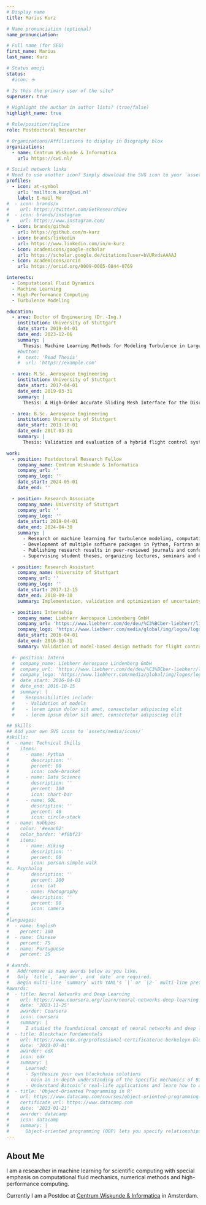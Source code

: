 ```yaml
---
# Display name
title: Marius Kurz

# Name pronunciation (optional)
name_pronunciation: 

# Full name (for SEO)
first_name: Marius
last_name: Kurz

# Status emoji
status:
  #icon: ☕️

# Is this the primary user of the site?
superuser: true

# Highlight the author in author lists? (true/false)
highlight_name: true

# Role/position/tagline
role: Postdoctoral Researcher

# Organizations/Affiliations to display in Biography blox
organizations:
  - name: Centrum Wiskunde & Informatica
    url: https://cwi.nl/

# Social network links
# Need to use another icon? Simply download the SVG icon to your `assets/media/icons/` folder.
profiles:
  - icon: at-symbol
    url: 'mailto:m.kurz@cwi.nl'
    label: E-mail Me
#  - icon: brands/x
#    url: https://twitter.com/GetResearchDev
#  - icon: brands/instagram
#    url: https://www.instagram.com/
  - icon: brands/github
    url: https://github.com/m-kurz
  - icon: brands/linkedin
    url: https://www.linkedin.com/in/m-kurz
  - icon: academicons/google-scholar
    url: https://scholar.google.de/citations?user=bVURvdsAAAAJ
  - icon: academicons/orcid
    url: https://orcid.org/0009-0005-0844-0769

interests:
  - Computational Fluid Dynamics
  - Machine Learning
  - High-Performance Computing
  - Turbulence Modeling

education:
  - area: Doctor of Engineering (Dr.-Ing.)
    institution: University of Stuttgart
    date_start: 2019-04-01
    date_end: 2023-12-06
    summary: |
      Thesis: Machine Learning Methods for Modeling Turbulence in Large Eddy Simulations
    #button:
    #  text: 'Read Thesis'
    #  url: 'https://example.com'

  - area: M.Sc. Aerospace Engineering
    institution: University of Stuttgart
    date_start: 2017-04-01
    date_end: 2019-03-31
    summary: |
      Thesis: A High-Order Accurate Sliding Mesh Interface for the Discontinuous Galerkin Solver FLEXI

  - area: B.Sc. Aerospace Engineering
    institution: University of Stuttgart
    date_start: 2013-10-01
    date_end: 2017-03-31
    summary: |
      Thesis: Validation and evaluation of a hybrid flight control system with regard to the avoidance of force fight

work:
  - position: Postdoctoral Research Fellow
    company_name: Centrum Wiskunde & Informatica
    company_url: ''
    company_logo: ''
    date_start: 2024-05-01
    date_end: ''

  - position: Research Associate
    company_name: University of Stuttgart
    company_url: ''
    company_logo: ''
    date_start: 2019-04-01
    date_end: 2024-04-30
    summary: |
      - Research on machine learning for turbulence modeling, computational fluid dynamics and high-performance computing
      - Development of multiple software packages in Python, Fortran and C++
      - Publishing research results in peer-reviewed journals and conferences
      - Supervising student theses, organizing lectures, seminars and exams

  - position: Research Assistant
    company_name: University of Stuttgart
    company_url: ''
    company_logo: ''
    date_start: 2017-12-15
    date_end: 2018-09-30
    summary: Implementation, validation and optimization of uncertainty quantification methods in the flow solver FLEXI

  - position: Internship
    company_name: Liebherr Aerospace Lindenberg GmbH
    company_url: 'https://www.liebherr.com/de/deu/%C3%BCber-liebherr/liebherr-weltweit/deutschland/lindenberg/aerospace-lindenberg.html'
    company_logo: 'https://www.liebherr.com/media/global/img/logos/logo_ci_liebherr_fl.svg'
    date_start: 2016-04-01
    date_end: 2016-10-31
    summary: Validation of model-based design methods for flight controllers in MATLAB/Simulink

  #- position: Intern
  #  company_name: Liebherr Aerospace Lindenberg GmbH
  #  company_url: 'https://www.liebherr.com/de/deu/%C3%BCber-liebherr/liebherr-weltweit/deutschland/lindenberg/aerospace-lindenberg.html'
  #  company_logo: 'https://www.liebherr.com/media/global/img/logos/logo_ci_liebherr_fl.svg'
  #  date_start: 2016-04-01
  #  date_end: 2016-10-15
  #  summary: |
  #    Responsibilities include:
  #    - Validation of models 
  #    - lorem ipsum dolor sit amet, consectetur adipiscing elit
  #    - lorem ipsum dolor sit amet, consectetur adipiscing elit

## Skills
## Add your own SVG icons to `assets/media/icons/`
#skills:
#  - name: Technical Skills
#    items:
#      - name: Python
#        description: ''
#        percent: 80
#        icon: code-bracket
#      - name: Data Science
#        description: ''
#        percent: 100
#        icon: chart-bar
#      - name: SQL
#        description: ''
#        percent: 40
#        icon: circle-stack
#  - name: Hobbies
#    color: '#eeac02'
#    color_border: '#f0bf23'
#    items:
#      - name: Hiking
#        description: ''
#        percent: 60
#        icon: person-simple-walk
#c. Psycholog
#        description: ''
#        percent: 100
#        icon: cat
#      - name: Photography
#        description: ''
#        percent: 80
#        icon: camera
#
#languages:
#  - name: English
#    percent: 100
#  - name: Chinese
#    percent: 75
#  - name: Portuguese
#    percent: 25

# Awards.
#   Add/remove as many awards below as you like.
#   Only `title`, `awarder`, and `date` are required.
#   Begin multi-line `summary` with YAML's `|` or `|2-` multi-line prefix and indent 2 spaces below.
#awards:
#  - title: Neural Networks and Deep Learning
#    url: https://www.coursera.org/learn/neural-networks-deep-learning
#    date: '2023-11-25'
#    awarder: Coursera
#    icon: coursera
#    summary: |
#      I studied the foundational concept of neural networks and deep learning. By the end, I was familiar with the significant technological trends driving the rise of deep learning; build, train, and apply fully connected deep neural networks; implement efficient (vectorized) neural networks; identify key parameters in a neural network’s architecture; and apply deep learning to your own applications.
#  - title: Blockchain Fundamentals
#    url: https://www.edx.org/professional-certificate/uc-berkeleyx-blockchain-fundamentals
#    date: '2023-07-01'
#    awarder: edX
#    icon: edx
#    summary: |
#      Learned:
#      - Synthesize your own blockchain solutions
#      - Gain an in-depth understanding of the specific mechanics of Bitcoin
#      - Understand Bitcoin’s real-life applications and learn how to attack and destroy Bitcoin, Ethereum, smart contracts and Dapps, and alternatives to Bitcoin’s Proof-of-Work consensus algorithm
#  - title: 'Object-Oriented Programming in R'
#    url: https://www.datacamp.com/courses/object-oriented-programming-with-s3-and-r6-in-r
#    certificate_url: https://www.datacamp.com
#    date: '2023-01-21'
#    awarder: datacamp
#    icon: datacamp
#    summary: |
#      Object-oriented programming (OOP) lets you specify relationships between functions and the objects that they can act on, helping you manage complexity in your code. This is an intermediate level course, providing an introduction to OOP, using the S3 and R6 systems. S3 is a great day-to-day R programming tool that simplifies some of the functions that you write. R6 is especially useful for industry-specific analyses, working with web APIs, and building GUIs.
---
```


## About Me

I am a researcher in machine learning for scientific computing with special emphasis on computational fluid mechanics, numerical methods and high-performance computing.

Currently I am a Postdoc at [Centrum Wiskunde & Informatica](https://cwi.nl) in Amsterdam.
